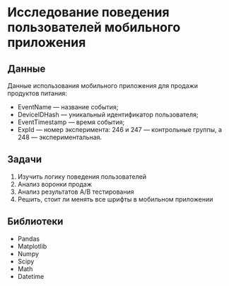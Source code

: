 # Исследование поведения пользователей мобильного приложения

## Данные
Данные использования мобильного приложения для продажи продуктов питания:
* EventName — название события;
* DeviceIDHash — уникальный идентификатор пользователя;
* EventTimestamp — время события;
* ExpId — номер эксперимента: 246 и 247 — контрольные группы, а 248 — экспериментальная.

## Задачи
1. Изучить логику поведения пользователей 
2. Анализ воронки продаж
3. Анализ результатов A/B тестирования
4. Решить, стоит ли менять все шрифты в мобильном приложении

## Библиотеки
* Pandas 
* Matplotlib
* Numpy
* Scipy
* Math
* Datetime
